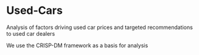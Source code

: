 # Used-Cars
Analysis of factors driving used car prices and targeted recommendations to used car dealers

We use the CRISP-DM framework as a basis for analysis
